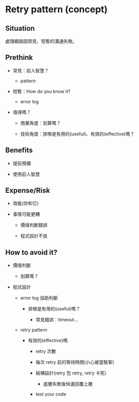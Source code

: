 # Retry pattern (concept)


## Situation

處理網路因常見、短暫的溝通失敗。


## Prethink

* 常見：前人智慧？

    * pattern

* 短暫：How do you know it?

    * error log

* 值得嗎？

    * 商業角度：划算嗎？

    * 技術角度：排隊是有用的(useful)、有效的(effective)嗎？


## Benefits

* 提前預備

* 使用前人智慧


## Expense/Risk

* 效能(你和它)

* 事情可能更糟

    * 價值判斷錯誤

    * 程式設計不良


## How to avoid it?

* 價值判斷

    * 划算嗎？

* 程式設計

    * error log 協助判斷

        * 排隊是有用的(useful)嗎？

            * 常見錯誤：timeout...

    * retry pattern

        * 有效的(effective)嗎

            * retry 次數

            * 每次 retry 前的等待時間(小心被當駭客)

            * 結構設計(retry 包 retry, retry 卡死)

                * 底層失敗後快速回覆上層

            * test your code

